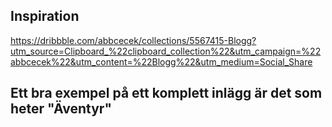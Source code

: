 ## Inspiration  
https://dribbble.com/abbcecek/collections/5567415-Blogg?utm_source=Clipboard_%22clipboard_collection%22&utm_campaign=%22abbcecek%22&utm_content=%22Blogg%22&utm_medium=Social_Share

## Ett bra exempel på ett komplett inlägg är det som heter "Äventyr"

